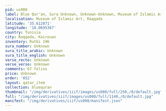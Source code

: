 ```yaml
---
pid: us000
label: Blue Qur'an, Sura Unknown, Unknown-Unknown, Museum of Islamic Art, Raqqada
localisation: Museum of Islamic Art, Raqqada
latitude: '35.612871'
longitude: '10.0695367'
country: Tunisia
city: Raqqada, Kairouan
inventory: Rutbi 196
sura_number: Unknown
sura_title_arabic: Unknown
sura_title_english: Unknown
verse_recto: Unknown
verse_verso: Unknown
comments: 67 folios
price: Unknown
order: '052'
layout: qatar_item
collection: bluequran
thumbnail: "/img/derivatives/iiif/images/us000/full/250,/0/default.jpg"
full: "/img/derivatives/iiif/images/us000/full/1140,/0/default.jpg"
manifest: "/img/derivatives/iiif/us000/manifest.json"
---
```

